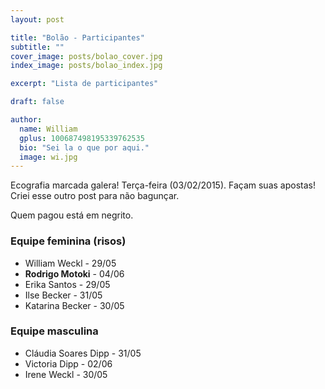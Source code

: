 ```yaml
---
layout: post

title: "Bolão - Participantes"
subtitle: ""
cover_image: posts/bolao_cover.jpg
index_image: posts/bolao_index.jpg

excerpt: "Lista de participantes"

draft: false

author:
  name: William
  gplus: 100687498195339762535 
  bio: "Sei la o que por aqui."
  image: wi.jpg
---
```


Ecografia marcada galera! Terça-feira (03/02/2015). Façam suas apostas! Criei esse outro post para não bagunçar. 

Quem pagou está em negrito.

### Equipe feminina (risos)

* William Weckl - 29/05
* **Rodrigo Motoki** - 04/06
* Erika Santos - 29/05
* Ilse Becker - 31/05
* Katarina Becker - 30/05

### Equipe masculina 

* Cláudia Soares Dipp - 31/05
* Victoria Dipp - 02/06
* Irene Weckl - 30/05
